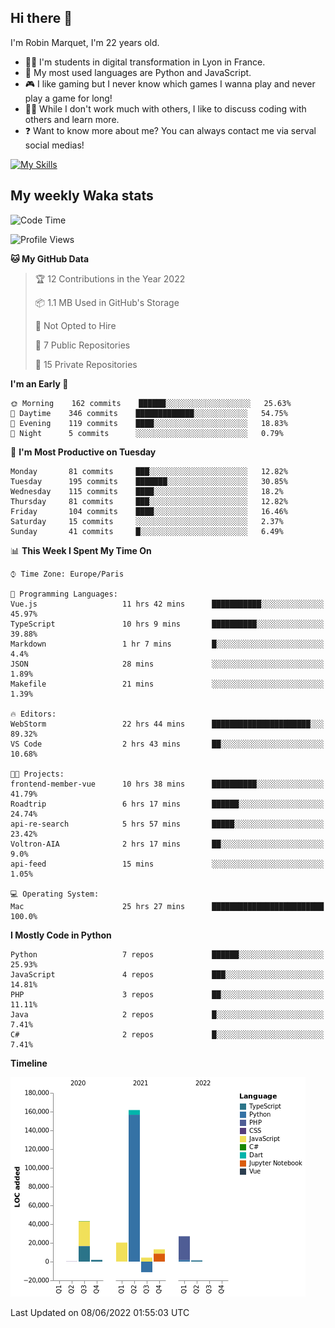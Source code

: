 ## Hi there 👋

I'm Robin Marquet, I'm 22 years old.

- 👨‍💻 I'm students in digital transformation in Lyon in France.
- 🌱 My most used languages are Python and JavaScript.
- 🎮 I like gaming but I never know which games I wanna play and never play a game for long!
- 👯‍♀️ While I don't work much with others, I like to discuss coding with others and learn more.
- ❓ Want to know more about me? You can always contact me via serval social medias!

[![My Skills](https://skillicons.dev/icons?i=js,html,css,docker,express,figma,firebase,graphql,mongodb,mysql,nodejs,py,react,ts,vue)](https://skillicons.dev)

## My weekly Waka stats

<!--START_SECTION:waka-->
![Code Time](http://img.shields.io/badge/Code%20Time-0%20secs-blue)

![Profile Views](http://img.shields.io/badge/Profile%20Views-0-blue)

**🐱 My GitHub Data** 

> 🏆 12 Contributions in the Year 2022
 > 
> 📦 1.1 MB Used in GitHub's Storage 
 > 
> 🚫 Not Opted to Hire
 > 
> 📜 7 Public Repositories 
 > 
> 🔑 15 Private Repositories  
 > 
**I'm an Early 🐤** 

```text
🌞 Morning    162 commits    ██████░░░░░░░░░░░░░░░░░░░   25.63% 
🌆 Daytime    346 commits    █████████████░░░░░░░░░░░░   54.75% 
🌃 Evening    119 commits    ████░░░░░░░░░░░░░░░░░░░░░   18.83% 
🌙 Night      5 commits      ░░░░░░░░░░░░░░░░░░░░░░░░░   0.79%

```
📅 **I'm Most Productive on Tuesday** 

```text
Monday       81 commits     ███░░░░░░░░░░░░░░░░░░░░░░   12.82% 
Tuesday      195 commits    ███████░░░░░░░░░░░░░░░░░░   30.85% 
Wednesday    115 commits    ████░░░░░░░░░░░░░░░░░░░░░   18.2% 
Thursday     81 commits     ███░░░░░░░░░░░░░░░░░░░░░░   12.82% 
Friday       104 commits    ████░░░░░░░░░░░░░░░░░░░░░   16.46% 
Saturday     15 commits     ░░░░░░░░░░░░░░░░░░░░░░░░░   2.37% 
Sunday       41 commits     █░░░░░░░░░░░░░░░░░░░░░░░░   6.49%

```


📊 **This Week I Spent My Time On** 

```text
⌚︎ Time Zone: Europe/Paris

💬 Programming Languages: 
Vue.js                   11 hrs 42 mins      ███████████░░░░░░░░░░░░░░   45.97% 
TypeScript               10 hrs 9 mins       ██████████░░░░░░░░░░░░░░░   39.88% 
Markdown                 1 hr 7 mins         █░░░░░░░░░░░░░░░░░░░░░░░░   4.4% 
JSON                     28 mins             ░░░░░░░░░░░░░░░░░░░░░░░░░   1.89% 
Makefile                 21 mins             ░░░░░░░░░░░░░░░░░░░░░░░░░   1.39%

🔥 Editors: 
WebStorm                 22 hrs 44 mins      ██████████████████████░░░   89.32% 
VS Code                  2 hrs 43 mins       ██░░░░░░░░░░░░░░░░░░░░░░░   10.68%

🐱‍💻 Projects: 
frontend-member-vue      10 hrs 38 mins      ██████████░░░░░░░░░░░░░░░   41.79% 
Roadtrip                 6 hrs 17 mins       ██████░░░░░░░░░░░░░░░░░░░   24.74% 
api-re-search            5 hrs 57 mins       █████░░░░░░░░░░░░░░░░░░░░   23.42% 
Voltron-AIA              2 hrs 17 mins       ██░░░░░░░░░░░░░░░░░░░░░░░   9.0% 
api-feed                 15 mins             ░░░░░░░░░░░░░░░░░░░░░░░░░   1.05%

💻 Operating System: 
Mac                      25 hrs 27 mins      █████████████████████████   100.0%

```

**I Mostly Code in Python** 

```text
Python                   7 repos             ██████░░░░░░░░░░░░░░░░░░░   25.93% 
JavaScript               4 repos             ███░░░░░░░░░░░░░░░░░░░░░░   14.81% 
PHP                      3 repos             ██░░░░░░░░░░░░░░░░░░░░░░░   11.11% 
Java                     2 repos             █░░░░░░░░░░░░░░░░░░░░░░░░   7.41% 
C#                       2 repos             █░░░░░░░░░░░░░░░░░░░░░░░░   7.41%

```


**Timeline**

![Chart not found](https://raw.githubusercontent.com/rmarquet21/rmarquet21/main/charts/bar_graph.png) 


 Last Updated on 08/06/2022 01:55:03 UTC
<!--END_SECTION:waka-->
